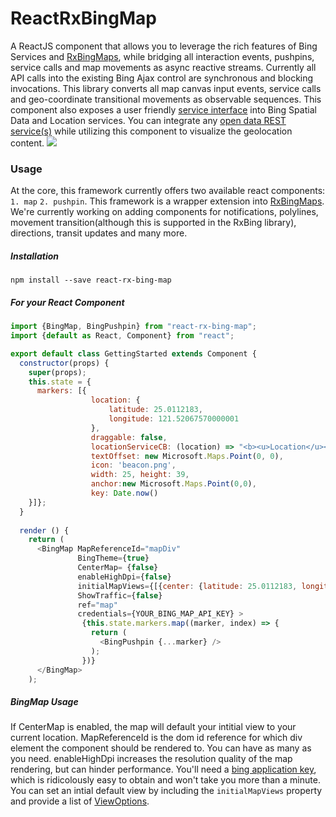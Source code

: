 # ReactRxBingMap
A ReactJS component that allows you to leverage the rich features of Bing Services and [RxBingMaps](https://github.com/erikschlegel/RxBingMap), while bridging all interaction events, pushpins, service calls and map movements as async reactive streams. Currently all API calls into the existing Bing Ajax control are synchronous and blocking invocations. This library converts all map canvas input events, service calls and geo-coordinate transitional movements as observable sequences. This component also exposes a user friendly [service interface](https://github.com/erikschlegel/RxBingServices) into Bing Spatial Data and Location services. You can integrate any [open data REST service(s)](http://www.programmableweb.com/api/nyc-open-data) while utilizing this component to visualize the geolocation content. 
<img src="https://cloud.githubusercontent.com/assets/7635865/10552923/2d743ddc-7425-11e5-94a7-c652ce026214.gif" />

### Usage
At the core, this framework currently offers two available react components: `1. map` `2. pushpin`. This framework is a wrapper extension into [RxBingMaps](https://github.com/erikschlegel/RxBingMap). We're currently working on adding components for notifications, polylines, movement transition(although this is supported in the RxBing library), directions, transit updates and many more. 

##### Installation
```
npm install --save react-rx-bing-map
```

##### For your React Component
```js
import {BingMap, BingPushpin} from "react-rx-bing-map";
import {default as React, Component} from "react";

export default class GettingStarted extends Component {
  constructor(props) {
    super(props);
    this.state = {
      markers: [{
                  location: {
                      latitude: 25.0112183,
                      longitude: 121.52067570000001
                  },
                  draggable: false,
                  locationServiceCB: (location) => "<b><u>Location</u></b>: {2}<br>Coordinates {0},{1}".format(location.point.coordinates[0], location.point.coordinates[1], location.name),
                  textOffset: new Microsoft.Maps.Point(0, 0),
                  icon: 'beacon.png',
                  width: 25, height: 39,
                  anchor:new Microsoft.Maps.Point(0,0),
                  key: Date.now()
    }]};
  }
  
  render () {
    return (
      <BingMap MapReferenceId="mapDiv"
               BingTheme={true}
               CenterMap= {false}
               enableHighDpi={false}
               initialMapViews={[{center: {latitude: 25.0112183, longitude: 121.520675}, zoom: 18, animate: true}]}
               ShowTraffic={false}
               ref="map"
               credentials={YOUR_BING_MAP_API_KEY} >
                {this.state.markers.map((marker, index) => {
                  return (
                    <BingPushpin {...marker} />
                  );
                })}
      </BingMap>
    );
```

##### BingMap Usage
If CenterMap is enabled, the map will default your intitial view to your current location. MapReferenceId is the dom id reference for which div element the component should be rendered to. You can have as many as you need. enableHighDpi increases the resolution quality of the map rendering, but can hinder performance. You'll need a [bing application key](https://msdn.microsoft.com/en-us/library/ff428642.aspx), which is ridicolously easy to obtain and won't take you more than a minute. You can set an intial default view by including the `initialMapViews` property and provide a list of [ViewOptions](https://msdn.microsoft.com/en-us/library/gg427628.aspx).

